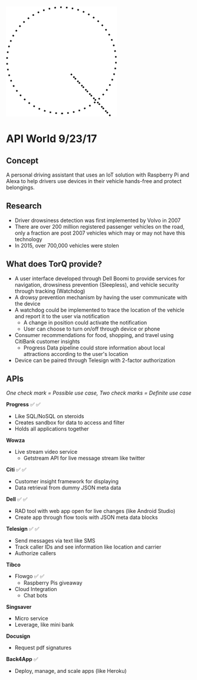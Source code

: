 ![TorQ Logo](https://github.com/TimothyLe/TorQ/blob/master/logo.png)
# API World 9/23/17

## Concept
A personal driving assistant that uses an IoT solution with Raspberry Pi and Alexa to help drivers use devices in their vehicle hands-free and protect belongings. 

## Research
* Driver drowsiness detection was first implemented by Volvo in 2007  
* There are over 200 million registered passenger vehicles on the road, only a fraction are post 2007 vehicles which may or may not have this technology   
* In 2015, over 700,000 vehicles were stolen   

## What does TorQ provide?
* A user interface developed through Dell Boomi to provide services for navigation, drowsiness prevention (Sleepless), and vehicle security through tracking (Watchdog)   
* A drowsy prevention mechanism by having the user communicate with the device  
* A watchdog could be implemented to trace the location of the vehicle and report it to the user via notification   
	* A change in position could activate the notification   
	* User can choose to turn on/off through device or phone   
* Consumer recommendations for food, shopping, and travel using CitiBank customer insights   
	* Progress Data pipeline could store information about local attractions according to the user's location   
* Device can be paired through Telesign with 2-factor authorization   

## APIs

_One check mark = Possible use case, Two check marks = Definite use case_

**Progress**   :white_check_mark: :white_check_mark:
* Like SQL/NoSQL on steroids   
* Creates sandbox for data to access and filter   
* Holds all applications together   

**Wowza**  
* Live stream video service   
	* Getstream API for live message stream like twitter   

**Citi**  :white_check_mark: :white_check_mark:
* Customer insight framework for displaying  
* Data retrieval from dummy JSON meta data   

**Dell**  :white_check_mark: :white_check_mark:
* RAD tool with web app open for live changes (like Android Studio)  
* Create app through flow tools with JSON meta data blocks  

**Telesign**   :white_check_mark: :white_check_mark:
* Send messages via text like SMS   
* Track caller IDs and see information like location and carrier 
* Authorize callers   

**Tibco**   
* Flowgo  :white_check_mark: :white_check_mark:
	* Raspberry Pis giveaway   
* Cloud Integration   
	* Chat bots   


**Singsaver**
* Micro service  
* Leverage, like mini bank  

**Docusign**   
* Request pdf signatures   

**Back4App**   :white_check_mark:
* Deploy, manage, and scale apps (like Heroku)  